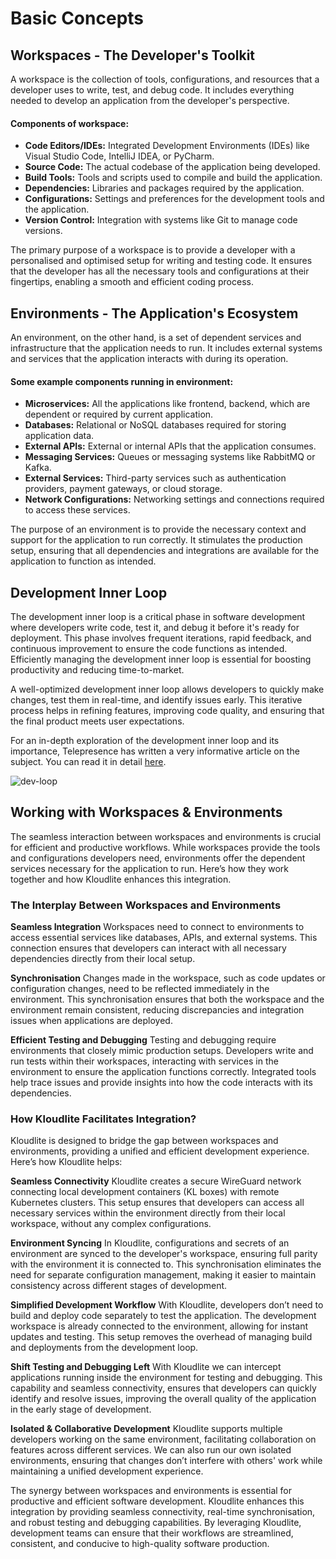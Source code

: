 # Basic Concepts

## Workspaces - The Developer's Toolkit

A workspace is the collection of tools, configurations, and resources that a developer uses to write, test, and debug code. It includes everything needed to develop an application from the developer's perspective.

#### Components of workspace:
- **Code Editors/IDEs:** Integrated Development Environments (IDEs) like Visual Studio Code, IntelliJ IDEA, or PyCharm.
- **Source Code:** The actual codebase of the application being developed.
- **Build Tools:** Tools and scripts used to compile and build the application.
- **Dependencies:** Libraries and packages required by the application.
- **Configurations:** Settings and preferences for the development tools and the application.
- **Version Control:** Integration with systems like Git to manage code versions.

The primary purpose of a workspace is to provide a developer with a personalised and optimised setup for writing and testing code. It ensures that the developer has all the necessary tools and configurations at their fingertips, enabling a smooth and efficient coding process.


## Environments - The Application's Ecosystem

An environment, on the other hand, is a set of dependent services and infrastructure that the application needs to run. It includes external systems and services that the application interacts with during its operation.

#### Some example components running in environment:
- **Microservices:** All the applications like frontend, backend, which are dependent or required by current application.
- **Databases:** Relational or NoSQL databases required for storing application data.
- **External APIs:** External or internal APIs that the application consumes.
- **Messaging Services:** Queues or messaging systems like RabbitMQ or Kafka.
- **External Services:** Third-party services such as authentication providers, payment gateways, or cloud storage.
- **Network Configurations:** Networking settings and connections required to access these services.

The purpose of an environment is to provide the necessary context and support for the application to run correctly. It stimulates the production setup, ensuring that all dependencies and integrations are available for the application to function as intended.

## Development Inner Loop
The development inner loop is a critical phase in software development where developers write code, test it, and debug it before it's ready for deployment. This phase involves frequent iterations, rapid feedback, and continuous improvement to ensure the code functions as intended. Efficiently managing the development inner loop is essential for boosting productivity and reducing time-to-market.

A well-optimized development inner loop allows developers to quickly make changes, test them in real-time, and identify issues early. This iterative process helps in refining features, improving code quality, and ensuring that the final product meets user expectations.

For an in-depth exploration of the development inner loop and its importance, Telepresence has written a very informative article on the subject. You can read it in detail [here](https://www.getambassador.io/docs/telepresence-oss/latest/concepts/devloop).

![dev-loop](https://github.com/user-attachments/assets/9e248070-5beb-495a-ae54-01778a288080)


## Working with Workspaces & Environments

The seamless interaction between workspaces and environments is crucial for efficient and productive workflows. While workspaces provide the tools and configurations developers need, environments offer the dependent services necessary for the application to run. Here’s how they work together and how Kloudlite enhances this integration.

### The Interplay Between Workspaces and Environments

**Seamless Integration**
Workspaces need to connect to environments to access essential services like databases, APIs, and external systems. This connection ensures that developers can interact with all necessary dependencies directly from their local setup.

**Synchronisation**
Changes made in the workspace, such as code updates or configuration changes, need to be reflected immediately in the environment. This synchronisation ensures that both the workspace and the environment remain consistent, reducing discrepancies and integration issues when applications are deployed.

**Efficient Testing and Debugging**
Testing and debugging require environments that closely mimic production setups. Developers write and run tests within their workspaces, interacting with services in the environment to ensure the application functions correctly. Integrated tools help trace issues and provide insights into how the code interacts with its dependencies.


### How Kloudlite Facilitates Integration?

Kloudlite is designed to bridge the gap between workspaces and environments, providing a unified and efficient development experience. Here’s how Kloudlite helps:

**Seamless Connectivity**
Kloudlite creates a secure WireGuard network connecting local development containers (KL boxes) with remote Kubernetes clusters. This setup ensures that developers can access all necessary services within the environment directly from their local workspace, without any complex configurations.

**Environment Syncing**
In Kloudlite, configurations and secrets of an environment are synced to the developer's workspace, ensuring full parity with the environment it is connected to. This synchronisation eliminates the need for separate configuration management, making it easier to maintain consistency across different stages of development.

**Simplified Development Workflow**
With Kloudlite, developers don’t need to build and deploy code separately to test the application. The development workspace is already connected to the environment, allowing for instant updates and testing. This setup removes the overhead of managing build and deployments from the development loop.

**Shift Testing and Debugging Left**
With Kloudlite we can  intercept applications running inside the environment for testing and debugging. This capability and seamless connectivity, ensures that developers can quickly identify and resolve issues, improving the overall quality of the application in the early stage of development.

**Isolated & Collaborative Development**
Kloudlite supports multiple developers working on the same environment, facilitating collaboration on features across different services. We can also run our own isolated environments, ensuring that changes don’t interfere with others' work while maintaining a unified development experience.

The synergy between workspaces and environments is essential for productive and efficient software development. Kloudlite enhances this integration by providing seamless connectivity, real-time synchronisation, and robust testing and debugging capabilities. By leveraging Kloudlite, development teams can ensure that their workflows are streamlined, consistent, and conducive to high-quality software production.
